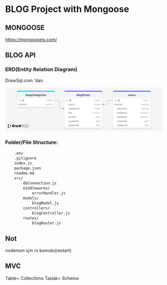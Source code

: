 # BLOG Project with Mongoose

## MONGOOSE

https://mongoosejs.com/

## BLOG API

### ERD(Entity Relation Diagram)

DrawSql.com 'dan 

![ERD](./erdBlogAPI.png)

### Folder/File Structure:

```
    .env
    .gitignore
    index.js
    package.json
    readme.md
    src/
        dbConnection.js
        middlewares/
            errorHandler.js
        models/
            blogModel.js
        controllers/
            blogController.js
        routes/
            blogRouter.js
```

## Not 

nodemon için rs komutu(restart)


## MVC
Table= Collections
Taslak= Schema
